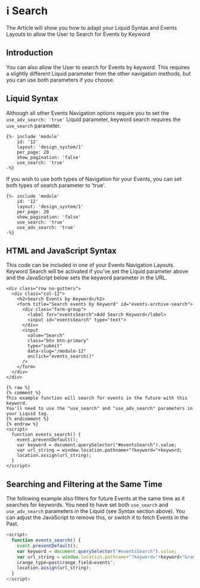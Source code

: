 # ℹ️ Search

The Article will show you how to adapt your Liquid Syntax and Events Layouts to allow the User to Search for Events by Keyword

## Introduction

You can also allow the User to search for Events by keyword. This requires a slightly different Liquid parameter from the other navigation methods, but you can use both parameters if you choose.

## Liquid Syntax

Although all other Events Navigation options require you to set the `use_adv_search: 'true'` Liquid parameter, keyword search requires the `use_search` parameter.

```liquid
{%- include 'module'
    id: '12'
    layout: 'design_system/1'
    per_page: 20
    show_pagination: 'false'
    use_search: 'true' 
-%}

```

If you wish to use both types of Navigation for your Events, you can set both types of search parameter to 'true'.

```liquid
{%- include 'module'
    id: '12'
    layout: 'design_system/1'
    per_page: 20
    show_pagination: 'false'
    use_search: 'true'
    use_adv_search: 'true' 
-%}

```

## HTML and JavaScript Syntax

This code can be included in one of your Events Navigation Layouts. Keyword Search will be activated if you've set the Liquid parameter above and the JavaScript below sets the keyword parameter in the URL.

```liquid
<div class="row no-gutters">
  <div class="col-12">
    <h2>Search Events by Keyword</h2>
    <form title="Search events by Keyword" id="events-archive-search">
      <div class="form-group">
        <label for="eventsSearch">Add Search Keyword</label>
        <input id="eventsSearch" type="text">
      </div>
      <input
        value="Search" 
        class="btn btn-primary" 
        type="submit" 
        data-slug="/module-12" 
        onclick="events_search()"
      />
    </form>
  </div>
</div>

{% raw %}
{% comment %}
This example function will search for events in the future with this keyword. 
You'll need to use the "use_search" and "use_adv_search" parameters in your Liquid tag.
{% endcomment %}
{% endraw %}
<script>
  function events_search() {
    event.preventDefault();
    var keyword = document.querySelector("#eventsSearch").value;
    var url_string = window.location.pathname+"?keyword="+keyword;
    location.assign(url_string);
  }
</script>
```

## Searching and Filtering at the Same Time

The following example also filters for future Events at the same time as it searches for keywords. You need to have set both `use_search` and `use_adv_search` parameters in the Liquid (see Syntax section above). You can adjust the JavaScript to remove this, or switch it to fetch Events in the Past.

```javascript
<script>
  function events_search() {
    event.preventDefault();
    var keyword = document.querySelector("#eventsSearch").value;
    var url_string = window.location.pathname+"?keyword="+keyword+"&range_lt={{now}}
    &range_type=past&range_field=events";
    location.assign(url_string);
  }
</script>
```

